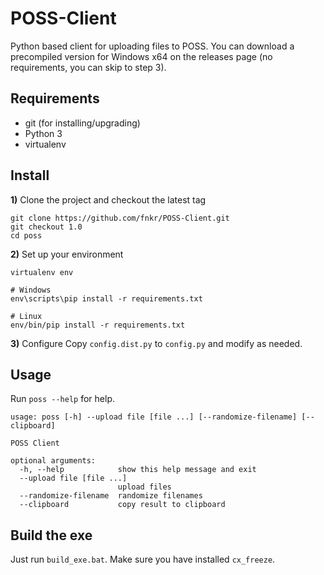 # POSS-Client

Python based client for uploading files to POSS.
You can download a precompiled version for Windows x64 on the releases page (no requirements, you can skip to step 3).

## Requirements
* git (for installing/upgrading)
* Python 3
* virtualenv

## Install
**1)** Clone the project and checkout the latest tag
```
git clone https://github.com/fnkr/POSS-Client.git
git checkout 1.0
cd poss
```

**2)** Set up your environment
```
virtualenv env

# Windows
env\scripts\pip install -r requirements.txt

# Linux
env/bin/pip install -r requirements.txt
```

**3)** Configure
Copy `config.dist.py` to `config.py` and modify as needed.

## Usage

Run `poss --help` for help.

```
usage: poss [-h] --upload file [file ...] [--randomize-filename] [--clipboard]

POSS Client

optional arguments:
  -h, --help            show this help message and exit
  --upload file [file ...]
                        upload files
  --randomize-filename  randomize filenames
  --clipboard           copy result to clipboard
```

## Build the exe
Just run `build_exe.bat`. Make sure you have installed `cx_freeze`.

